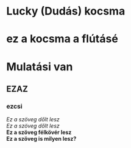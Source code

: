 # Lucky (Dudás) kocsma
# ez a kocsma a flútásé
# Mulatási van
## EZAZ
### ezcsi
_Ez a szöveg dőlt lesz_  
*Ez a szöveg dőlt lesz*  
__Ez a szöveg félkövér lesz__  
**Ez a szöveg is milyen lesz?**  
